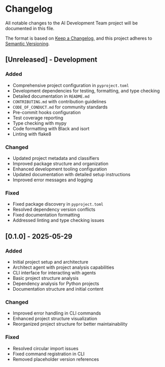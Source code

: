 # Changelog

All notable changes to the AI Development Team project will be documented in this file.

The format is based on [Keep a Changelog](https://keepachangelog.com/en/1.0.0/),
and this project adheres to [Semantic Versioning](https://semver.org/spec/v2.0.0.html).

## [Unreleased] - Development

### Added
- Comprehensive project configuration in `pyproject.toml`
- Development dependencies for testing, formatting, and type checking
- Detailed documentation in `README.md`
- `CONTRIBUTING.md` with contribution guidelines
- `CODE_OF_CONDUCT.md` for community standards
- Pre-commit hooks configuration
- Test coverage reporting
- Type checking with mypy
- Code formatting with Black and isort
- Linting with flake8

### Changed
- Updated project metadata and classifiers
- Improved package structure and organization
- Enhanced development tooling configuration
- Updated documentation with detailed setup instructions
- Improved error messages and logging

### Fixed
- Fixed package discovery in `pyproject.toml`
- Resolved dependency version conflicts
- Fixed documentation formatting
- Addressed linting and type checking issues

## [0.1.0] - 2025-05-29

### Added
- Initial project setup and architecture
- Architect agent with project analysis capabilities
- CLI interface for interacting with agents
- Basic project structure analysis
- Dependency analysis for Python projects
- Documentation structure and initial content

### Changed
- Improved error handling in CLI commands
- Enhanced project structure visualization
- Reorganized project structure for better maintainability

### Fixed
- Resolved circular import issues
- Fixed command registration in CLI
- Removed placeholder version references
